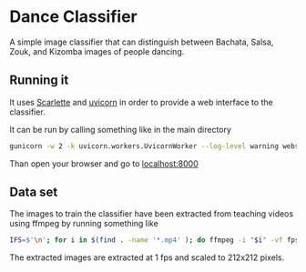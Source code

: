# Dance Classifier
A simple image classifier that can distinguish between Bachata, Salsa, Zouk, and Kizomba
images of people dancing.

## Running it
It uses [Scarlette](https://www.starlette.io) and [uvicorn](https://www.uvicorn.org/) in order to provide a web interface to the classifier.

It can be run by calling something like in the main directory

```bash
gunicorn -w 2 -k uvicorn.workers.UvicornWorker --log-level warning webserve:app
```

Than open your browser and go to [localhost:8000](localhost:8000)

## Data set
The images to train the classifier have been extracted from teaching videos using ffmpeg
by running something like

```bash
IFS=$'\n'; for i in $(find . -name '*.mp4' ); do ffmpeg -i "$i" -vf fps=1 "${i%.*}_foto%04d.jpg" ; done
```



The extracted images are extracted at 1 fps and scaled to 212x212 pixels.
